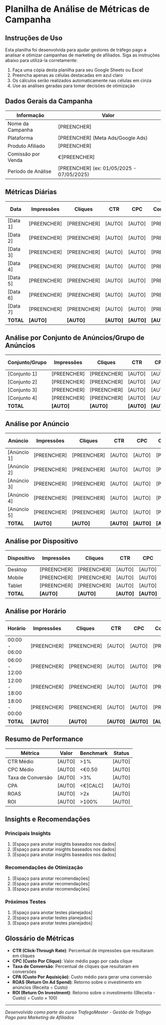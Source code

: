 # Planilha de Análise de Métricas de Campanha

## Instruções de Uso

Esta planilha foi desenvolvida para ajudar gestores de tráfego pago a analisar e otimizar campanhas de marketing de afiliados. Siga as instruções abaixo para utilizá-la corretamente:

1. Faça uma cópia desta planilha para seu Google Sheets ou Excel
2. Preencha apenas as células destacadas em azul claro
3. Os cálculos serão realizados automaticamente nas células em cinza
4. Use as análises geradas para tomar decisões de otimização

## Dados Gerais da Campanha

| Informação | Valor |
|------------|-------|
| Nome da Campanha | [PREENCHER] |
| Plataforma | [PREENCHER] (Meta Ads/Google Ads) |
| Produto Afiliado | [PREENCHER] |
| Comissão por Venda | €[PREENCHER] |
| Período de Análise | [PREENCHER] (ex: 01/05/2025 - 07/05/2025) |

## Métricas Diárias

| Data | Impressões | Cliques | CTR | CPC | Conversões | Taxa de Conversão | Custo | Receita | ROAS | Lucro | ROI |
|------|------------|---------|-----|-----|------------|-------------------|-------|---------|------|-------|-----|
| [Data 1] | [PREENCHER] | [PREENCHER] | [AUTO] | [AUTO] | [PREENCHER] | [AUTO] | [PREENCHER] | [AUTO] | [AUTO] | [AUTO] | [AUTO] |
| [Data 2] | [PREENCHER] | [PREENCHER] | [AUTO] | [AUTO] | [PREENCHER] | [AUTO] | [PREENCHER] | [AUTO] | [AUTO] | [AUTO] | [AUTO] |
| [Data 3] | [PREENCHER] | [PREENCHER] | [AUTO] | [AUTO] | [PREENCHER] | [AUTO] | [PREENCHER] | [AUTO] | [AUTO] | [AUTO] | [AUTO] |
| [Data 4] | [PREENCHER] | [PREENCHER] | [AUTO] | [AUTO] | [PREENCHER] | [AUTO] | [PREENCHER] | [AUTO] | [AUTO] | [AUTO] | [AUTO] |
| [Data 5] | [PREENCHER] | [PREENCHER] | [AUTO] | [AUTO] | [PREENCHER] | [AUTO] | [PREENCHER] | [AUTO] | [AUTO] | [AUTO] | [AUTO] |
| [Data 6] | [PREENCHER] | [PREENCHER] | [AUTO] | [AUTO] | [PREENCHER] | [AUTO] | [PREENCHER] | [AUTO] | [AUTO] | [AUTO] | [AUTO] |
| [Data 7] | [PREENCHER] | [PREENCHER] | [AUTO] | [AUTO] | [PREENCHER] | [AUTO] | [PREENCHER] | [AUTO] | [AUTO] | [AUTO] | [AUTO] |
| **TOTAL** | **[AUTO]** | **[AUTO]** | **[AUTO]** | **[AUTO]** | **[AUTO]** | **[AUTO]** | **[AUTO]** | **[AUTO]** | **[AUTO]** | **[AUTO]** | **[AUTO]** |

## Análise por Conjunto de Anúncios/Grupo de Anúncios

| Conjunto/Grupo | Impressões | Cliques | CTR | CPC | Conversões | Taxa de Conversão | Custo | Receita | ROAS | Lucro | ROI |
|----------------|------------|---------|-----|-----|------------|-------------------|-------|---------|------|-------|-----|
| [Conjunto 1] | [PREENCHER] | [PREENCHER] | [AUTO] | [AUTO] | [PREENCHER] | [AUTO] | [PREENCHER] | [AUTO] | [AUTO] | [AUTO] | [AUTO] |
| [Conjunto 2] | [PREENCHER] | [PREENCHER] | [AUTO] | [AUTO] | [PREENCHER] | [AUTO] | [PREENCHER] | [AUTO] | [AUTO] | [AUTO] | [AUTO] |
| [Conjunto 3] | [PREENCHER] | [PREENCHER] | [AUTO] | [AUTO] | [PREENCHER] | [AUTO] | [PREENCHER] | [AUTO] | [AUTO] | [AUTO] | [AUTO] |
| [Conjunto 4] | [PREENCHER] | [PREENCHER] | [AUTO] | [AUTO] | [PREENCHER] | [AUTO] | [PREENCHER] | [AUTO] | [AUTO] | [AUTO] | [AUTO] |
| **TOTAL** | **[AUTO]** | **[AUTO]** | **[AUTO]** | **[AUTO]** | **[AUTO]** | **[AUTO]** | **[AUTO]** | **[AUTO]** | **[AUTO]** | **[AUTO]** | **[AUTO]** |

## Análise por Anúncio

| Anúncio | Impressões | Cliques | CTR | CPC | Conversões | Taxa de Conversão | Custo | Receita | ROAS | Lucro | ROI |
|---------|------------|---------|-----|-----|------------|-------------------|-------|---------|------|-------|-----|
| [Anúncio 1] | [PREENCHER] | [PREENCHER] | [AUTO] | [AUTO] | [PREENCHER] | [AUTO] | [PREENCHER] | [AUTO] | [AUTO] | [AUTO] | [AUTO] |
| [Anúncio 2] | [PREENCHER] | [PREENCHER] | [AUTO] | [AUTO] | [PREENCHER] | [AUTO] | [PREENCHER] | [AUTO] | [AUTO] | [AUTO] | [AUTO] |
| [Anúncio 3] | [PREENCHER] | [PREENCHER] | [AUTO] | [AUTO] | [PREENCHER] | [AUTO] | [PREENCHER] | [AUTO] | [AUTO] | [AUTO] | [AUTO] |
| [Anúncio 4] | [PREENCHER] | [PREENCHER] | [AUTO] | [AUTO] | [PREENCHER] | [AUTO] | [PREENCHER] | [AUTO] | [AUTO] | [AUTO] | [AUTO] |
| [Anúncio 5] | [PREENCHER] | [PREENCHER] | [AUTO] | [AUTO] | [PREENCHER] | [AUTO] | [PREENCHER] | [AUTO] | [AUTO] | [AUTO] | [AUTO] |
| **TOTAL** | **[AUTO]** | **[AUTO]** | **[AUTO]** | **[AUTO]** | **[AUTO]** | **[AUTO]** | **[AUTO]** | **[AUTO]** | **[AUTO]** | **[AUTO]** | **[AUTO]** |

## Análise por Dispositivo

| Dispositivo | Impressões | Cliques | CTR | CPC | Conversões | Taxa de Conversão | Custo | Receita | ROAS | Lucro | ROI |
|-------------|------------|---------|-----|-----|------------|-------------------|-------|---------|------|-------|-----|
| Desktop | [PREENCHER] | [PREENCHER] | [AUTO] | [AUTO] | [PREENCHER] | [AUTO] | [PREENCHER] | [AUTO] | [AUTO] | [AUTO] | [AUTO] |
| Mobile | [PREENCHER] | [PREENCHER] | [AUTO] | [AUTO] | [PREENCHER] | [AUTO] | [PREENCHER] | [AUTO] | [AUTO] | [AUTO] | [AUTO] |
| Tablet | [PREENCHER] | [PREENCHER] | [AUTO] | [AUTO] | [PREENCHER] | [AUTO] | [PREENCHER] | [AUTO] | [AUTO] | [AUTO] | [AUTO] |
| **TOTAL** | **[AUTO]** | **[AUTO]** | **[AUTO]** | **[AUTO]** | **[AUTO]** | **[AUTO]** | **[AUTO]** | **[AUTO]** | **[AUTO]** | **[AUTO]** | **[AUTO]** |

## Análise por Horário

| Horário | Impressões | Cliques | CTR | CPC | Conversões | Taxa de Conversão | Custo | Receita | ROAS | Lucro | ROI |
|---------|------------|---------|-----|-----|------------|-------------------|-------|---------|------|-------|-----|
| 00:00 - 06:00 | [PREENCHER] | [PREENCHER] | [AUTO] | [AUTO] | [PREENCHER] | [AUTO] | [PREENCHER] | [AUTO] | [AUTO] | [AUTO] | [AUTO] |
| 06:00 - 12:00 | [PREENCHER] | [PREENCHER] | [AUTO] | [AUTO] | [PREENCHER] | [AUTO] | [PREENCHER] | [AUTO] | [AUTO] | [AUTO] | [AUTO] |
| 12:00 - 18:00 | [PREENCHER] | [PREENCHER] | [AUTO] | [AUTO] | [PREENCHER] | [AUTO] | [PREENCHER] | [AUTO] | [AUTO] | [AUTO] | [AUTO] |
| 18:00 - 00:00 | [PREENCHER] | [PREENCHER] | [AUTO] | [AUTO] | [PREENCHER] | [AUTO] | [PREENCHER] | [AUTO] | [AUTO] | [AUTO] | [AUTO] |
| **TOTAL** | **[AUTO]** | **[AUTO]** | **[AUTO]** | **[AUTO]** | **[AUTO]** | **[AUTO]** | **[AUTO]** | **[AUTO]** | **[AUTO]** | **[AUTO]** | **[AUTO]** |

## Resumo de Performance

| Métrica | Valor | Benchmark | Status |
|---------|-------|-----------|--------|
| CTR Médio | [AUTO] | >1% | [AUTO] |
| CPC Médio | [AUTO] | <€0.50 | [AUTO] |
| Taxa de Conversão | [AUTO] | >3% | [AUTO] |
| CPA | [AUTO] | <€[CALC] | [AUTO] |
| ROAS | [AUTO] | >2x | [AUTO] |
| ROI | [AUTO] | >100% | [AUTO] |

## Insights e Recomendações

### Principais Insights
1. [Espaço para anotar insights baseados nos dados]
2. [Espaço para anotar insights baseados nos dados]
3. [Espaço para anotar insights baseados nos dados]

### Recomendações de Otimização
1. [Espaço para anotar recomendações]
2. [Espaço para anotar recomendações]
3. [Espaço para anotar recomendações]

### Próximos Testes
1. [Espaço para anotar testes planejados]
2. [Espaço para anotar testes planejados]
3. [Espaço para anotar testes planejados]

## Glossário de Métricas

- **CTR (Click-Through Rate)**: Percentual de impressões que resultaram em cliques
- **CPC (Custo Por Clique)**: Valor médio pago por cada clique
- **Taxa de Conversão**: Percentual de cliques que resultaram em conversões
- **CPA (Custo Por Aquisição)**: Custo médio para gerar uma conversão
- **ROAS (Return On Ad Spend)**: Retorno sobre o investimento em anúncios (Receita ÷ Custo)
- **ROI (Return On Investment)**: Retorno sobre o investimento ((Receita - Custo) ÷ Custo × 100)

---

*Desenvolvido como parte do curso TrafegoMaster - Gestão de Tráfego Pago para Marketing de Afiliados*
